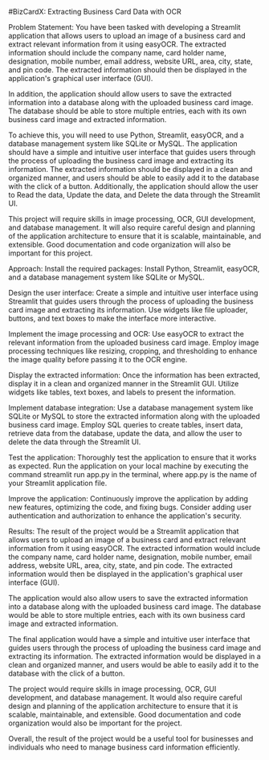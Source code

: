 #BizCardX: Extracting Business Card Data with OCR

Problem Statement:
You have been tasked with developing a Streamlit application that allows users to upload an image of a business card and extract relevant information from it using easyOCR. The extracted information should include the company name, card holder name, designation, mobile number, email address, website URL, area, city, state, and pin code. The extracted information should then be displayed in the application's graphical user interface (GUI).

In addition, the application should allow users to save the extracted information into a database along with the uploaded business card image. The database should be able to store multiple entries, each with its own business card image and extracted information.

To achieve this, you will need to use Python, Streamlit, easyOCR, and a database management system like SQLite or MySQL. The application should have a simple and intuitive user interface that guides users through the process of uploading the business card image and extracting its information. The extracted information should be displayed in a clean and organized manner, and users should be able to easily add it to the database with the click of a button. Additionally, the application should allow the user to Read the data, Update the data, and Delete the data through the Streamlit UI.

This project will require skills in image processing, OCR, GUI development, and database management. It will also require careful design and planning of the application architecture to ensure that it is scalable, maintainable, and extensible. Good documentation and code organization will also be important for this project.

Approach:
Install the required packages: Install Python, Streamlit, easyOCR, and a database management system like SQLite or MySQL.

Design the user interface: Create a simple and intuitive user interface using Streamlit that guides users through the process of uploading the business card image and extracting its information. Use widgets like file uploader, buttons, and text boxes to make the interface more interactive.

Implement the image processing and OCR: Use easyOCR to extract the relevant information from the uploaded business card image. Employ image processing techniques like resizing, cropping, and thresholding to enhance the image quality before passing it to the OCR engine.

Display the extracted information: Once the information has been extracted, display it in a clean and organized manner in the Streamlit GUI. Utilize widgets like tables, text boxes, and labels to present the information.

Implement database integration: Use a database management system like SQLite or MySQL to store the extracted information along with the uploaded business card image. Employ SQL queries to create tables, insert data, retrieve data from the database, update the data, and allow the user to delete the data through the Streamlit UI.

Test the application: Thoroughly test the application to ensure that it works as expected. Run the application on your local machine by executing the command streamlit run app.py in the terminal, where app.py is the name of your Streamlit application file.

Improve the application: Continuously improve the application by adding new features, optimizing the code, and fixing bugs. Consider adding user authentication and authorization to enhance the application's security.

Results:
The result of the project would be a Streamlit application that allows users to upload an image of a business card and extract relevant information from it using easyOCR. The extracted information would include the company name, card holder name, designation, mobile number, email address, website URL, area, city, state, and pin code. The extracted information would then be displayed in the application's graphical user interface (GUI).

The application would also allow users to save the extracted information into a database along with the uploaded business card image. The database would be able to store multiple entries, each with its own business card image and extracted information.

The final application would have a simple and intuitive user interface that guides users through the process of uploading the business card image and extracting its information. The extracted information would be displayed in a clean and organized manner, and users would be able to easily add it to the database with the click of a button.

The project would require skills in image processing, OCR, GUI development, and database management. It would also require careful design and planning of the application architecture to ensure that it is scalable, maintainable, and extensible. Good documentation and code organization would also be important for the project.

Overall, the result of the project would be a useful tool for businesses and individuals who need to manage business card information efficiently.
